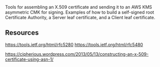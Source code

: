 
Tools for assembling an X.509 certificate and sending it to an AWS KMS asymmetric CMK for signing.
Examples of how to build a self-signed root Certificate Authority, a Server leaf certificate, and a Client leaf certificate.

Resources
---------
https://tools.ietf.org/html/rfc5280
https://tools.ietf.org/html/rfc5480

https://cipherious.wordpress.com/2013/05/13/constructing-an-x-509-certificate-using-asn-1/

